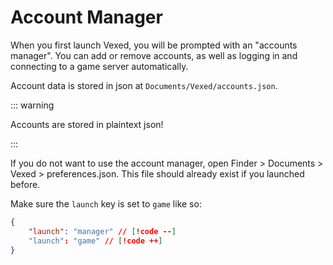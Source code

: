 # Account Manager

When you first launch Vexed, you will be prompted with an "accounts manager". You can add or remove accounts, as well as logging in and connecting to a game server automatically.

Account data is stored in json at `Documents/Vexed/accounts.json`.

::: warning

Accounts are stored in plaintext json!

:::

If you do not want to use the account manager, open Finder > Documents > Vexed > preferences.json. This file should already exist if you launched before.

Make sure the `launch` key is set to `game` like so:

```json
{
    "launch": "manager" // [!code --]
    "launch": "game" // [!code ++]
}
```

